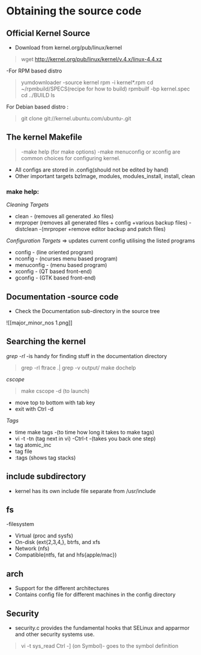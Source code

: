 # Obtaining the source code
## Official Kernel Source 
- Download from kernel.org/pub/linux/kernel
>wget http://kernel.org/pub/linux/kernel/v.4.x/linux-4.4.xz

-For RPM based distro
> yumdownloader -source kernel
> rpm -i kernel*.rpm
> cd ~/rpmbuild/SPECS(recipe for how to build)
> rpmbuilf -bp kernel.spec
> cd ../BUILD
> ls

For Debian based distro <Ubuntu>:
> git clone git://kernel.ubuntu.com/ubuntu-<release codename>.git
	
## The kernel Makefile

>-make help (for make options)
>-make menuconfig or xconfig  are common choices for configuring kernel.
- All configs are stored in .config(should not be edited by hand)
- Other important targets bzImage, modules, modules_install, install, clean

### make help:
*Cleaning Targets*
- clean - (removes all generated .ko files)
- mrproper (removes all generated files + config +various backup files)
-distclean -(mrproper +remove editor backup and patch files) 

*Configuration Targets* => updates current config utilising the listed programs 
- config - (line oriented program)
- nconfig - (ncurses menu based program)
- menuconfig - (menu based program)
- xconfig - (QT based front-end)
- gconfig - (GTK based front-end)
	
## Documentation -source code
- Check the Documentation sub-directory in the source tree
	
![[major_minor_nos 1.png]]
	
## Searching the kernel
*grep -rl* 
-is handy for finding stuff in the documentation directory
>grep -rl ftrace .| grep -v output/
>make dochelp
	
*cscope*
>make cscope -d (to launch)
- move top to bottom with tab key
- exit with Ctrl -d
	
*Tags*
	
- time make tags -(to time how long it takes to make tags)
- vi -t <TAG>
-tn (tag next in vi)
-Ctrl-t -(takes you back one step)
- tag atomic_inc
- tag file
- :tags (shows tag stacks)
	
## include subdirectory
- kernel has its own include file separate from /usr/include
## fs
-filesystem
- Virtual (proc and sysfs)
- On-disk (ext{2,3,4,}, btrfs, and xfs
- Network (nfs)
- Compatible(ntfs, fat and hfs{apple/mac})
## arch
- Support for the different architectures
- Contains config file for different machines in the config directory
## Security 
- security.c provides the fundamental hooks that SELinux and apparmor and other security systems use.

> vi -t sys_read
>Ctrl -] (on Symbol)- goes to the symbol definition
